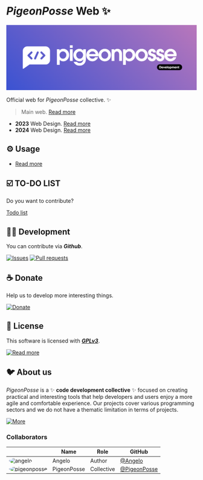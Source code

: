 <!--

██████╗ ██╗ ██████╗ ███████╗ ██████╗ ███╗   ██╗
██╔══██╗██║██╔════╝ ██╔════╝██╔═══██╗████╗  ██║
██████╔╝██║██║  ███╗█████╗  ██║   ██║██╔██╗ ██║
██╔═══╝ ██║██║   ██║██╔══╝  ██║   ██║██║╚██╗██║
██║     ██║╚██████╔╝███████╗╚██████╔╝██║ ╚████║
╚═╝     ╚═╝ ╚═════╝ ╚══════╝ ╚═════╝ ╚═╝  ╚═══╝

██████╗  ██████╗ ███████╗███████╗███████╗
██╔══██╗██╔═══██╗██╔════╝██╔════╝██╔════╝
██████╔╝██║   ██║███████╗███████╗█████╗
██╔═══╝ ██║   ██║╚════██║╚════██║██╔══╝
██║     ╚██████╔╝███████║███████║███████╗
╚═╝      ╚═════╝ ╚══════╝╚══════╝╚══════╝

█████╗█████╗█████╗█████╗█████╗█████╗█████╗█████╗
╚════╝╚════╝╚════╝╚════╝╚════╝╚════╝╚════╝╚════╝

██╗    ██╗███████╗██████╗
██║    ██║██╔════╝██╔══██╗
██║ █╗ ██║█████╗  ██████╔╝
██║███╗██║██╔══╝  ██╔══██╗
╚███╔███╔╝███████╗██████╔╝
 ╚══╝╚══╝ ╚══════╝╚═════╝

VERSION: 0.0.22
AUTHOR: Angelo (https://github.com/angelespejo)
REPOSITORY: https://github.com/pigeonposse/pigeon-web

DEVELOPED BY PIGEONPOSSE 🐦🌈

-->

# _PigeonPosse_ Web ✨

![HEADER](docs/public/banner.png)

Official web for _PigeonPosse_ collective. ✨

> Main web. [Read more](https://github.com/pigeonposse/pigeon-web/tree/main)

- **2023** Web Design. [Read more](https://github.com/pigeonposse/pigeon-web/tree/2023)
- **2024** Web Design. [Read more](https://github.com/pigeonposse/pigeon-web/tree/2024)

## ⚙️ Usage

- [Read more](./packages/web/README.md)

## ☑️ TO-DO LIST

Do you want to contribute?

[Todo list](/docs/todo)

## 👨‍💻 Development

You can contribute via **_Github_**.

[![Issues](https://img.shields.io/badge/Issues-grey?style=flat-square)](https://github.com/pigeonposse/pigeon-web/issues)
[![Pull requests](https://img.shields.io/badge/Pulls-grey?style=flat-square)](https://github.com/pigeonposse/pigeon-web/pulls)

## ☕ Donate

Help us to develop more interesting things.

[![Donate](https://img.shields.io/badge/Donate-grey?style=flat-square)](https://pigeonposse.com/?popup=donate)

## 📜 License

This software is licensed with _**[GPLv3](/LICENSE)**_.

[![Read more](https://img.shields.io/badge/Read-more-grey?style=flat-square)](/LICENSE)

## 🐦 About us

_PigeonPosse_ is a ✨ **code development collective** ✨ focused on creating practical and interesting tools that help developers and users enjoy a more agile and comfortable experience. Our projects cover various programming sectors and we do not have a thematic limitation in terms of projects.

[![More](https://img.shields.io/badge/Read-more-grey?style=flat-square)](https://github.com/PigeonPosse/PigeonPosse)

### Collaborators

|                                                                                    | Name        | Role         | GitHub                                         |
| ---------------------------------------------------------------------------------- | ----------- | ------------ | ---------------------------------------------- |
| <img src="https://github.com/angelespejo.png?size=72" alt="angelo" style="border-radius:100%"/> | Angelo | Author | [@Angelo](https://github.com/angelespejo) |
| <img src="https://github.com/PigeonPosse.png?size=72" alt="pigeonposse" style="border-radius:100%"/> | PigeonPosse | Collective | [@PigeonPosse](https://github.com/PigeonPosse) |

<br>
